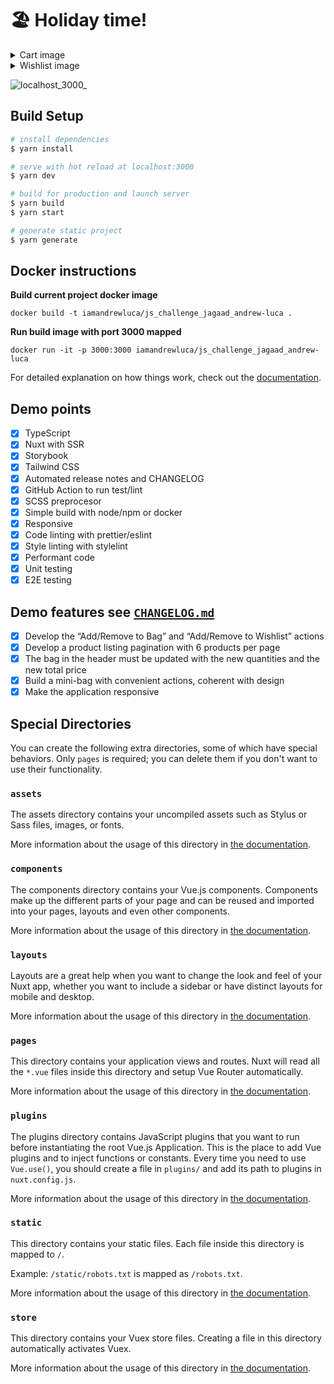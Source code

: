 # 🏖️ Holiday time!

<details>
<summary>Cart image</summary>

![localhost_3000_ (1)](https://user-images.githubusercontent.com/1881266/128444562-74513fa4-3719-4a88-a37e-3e9cff37b1e5.png)

</details>


<details>
<summary>Wishlist image</summary>

![localhost_3000_ (2)](https://user-images.githubusercontent.com/1881266/128444637-e361e471-99d8-453a-825a-fe0b02426e4e.png)

</details>

![localhost_3000_](https://user-images.githubusercontent.com/1881266/128444333-30e8deef-6c58-4816-9362-c81d06353579.png)


## Build Setup

```bash
# install dependencies
$ yarn install

# serve with hot reload at localhost:3000
$ yarn dev

# build for production and launch server
$ yarn build
$ yarn start

# generate static project
$ yarn generate
```

## Docker instructions

**Build current project docker image**

```shell
docker build -t iamandrewluca/js_challenge_jagaad_andrew-luca .
```

**Run build image with port 3000 mapped**

```shell
docker run -it -p 3000:3000 iamandrewluca/js_challenge_jagaad_andrew-luca
```

For detailed explanation on how things work, check out the [documentation](https://nuxtjs.org).

## Demo points

- [x] TypeScript
- [x] Nuxt with SSR
- [x] Storybook
- [x] Tailwind CSS
- [x] Automated release notes and CHANGELOG
- [x] GitHub Action to run test/lint
- [x] SCSS preprocesor
- [x] Simple build with node/npm or docker
- [x] Responsive
- [x] Code linting with prettier/eslint
- [x] Style linting with stylelint
- [x] Performant code
- [x] Unit testing
- [x] E2E testing

## Demo features see [`CHANGELOG.md`](./CHANGELOG.md)

- [x] Develop the “Add/Remove to Bag” and “Add/Remove to Wishlist” actions
- [x] Develop a product listing pagination with 6 products per page
- [x] The bag in the header must be updated with the new quantities and the new total price
- [x] Build a mini-bag with convenient actions, coherent with design
- [x] Make the application responsive

## Special Directories

You can create the following extra directories, some of which have special behaviors. Only `pages` is required; you can delete them if you don't want to use their functionality.

### `assets`

The assets directory contains your uncompiled assets such as Stylus or Sass files, images, or fonts.

More information about the usage of this directory in [the documentation](https://nuxtjs.org/docs/2.x/directory-structure/assets).

### `components`

The components directory contains your Vue.js components. Components make up the different parts of your page and can be reused and imported into your pages, layouts and even other components.

More information about the usage of this directory in [the documentation](https://nuxtjs.org/docs/2.x/directory-structure/components).

### `layouts`

Layouts are a great help when you want to change the look and feel of your Nuxt app, whether you want to include a sidebar or have distinct layouts for mobile and desktop.

More information about the usage of this directory in [the documentation](https://nuxtjs.org/docs/2.x/directory-structure/layouts).


### `pages`

This directory contains your application views and routes. Nuxt will read all the `*.vue` files inside this directory and setup Vue Router automatically.

More information about the usage of this directory in [the documentation](https://nuxtjs.org/docs/2.x/get-started/routing).

### `plugins`

The plugins directory contains JavaScript plugins that you want to run before instantiating the root Vue.js Application. This is the place to add Vue plugins and to inject functions or constants. Every time you need to use `Vue.use()`, you should create a file in `plugins/` and add its path to plugins in `nuxt.config.js`.

More information about the usage of this directory in [the documentation](https://nuxtjs.org/docs/2.x/directory-structure/plugins).

### `static`

This directory contains your static files. Each file inside this directory is mapped to `/`.

Example: `/static/robots.txt` is mapped as `/robots.txt`.

More information about the usage of this directory in [the documentation](https://nuxtjs.org/docs/2.x/directory-structure/static).

### `store`

This directory contains your Vuex store files. Creating a file in this directory automatically activates Vuex.

More information about the usage of this directory in [the documentation](https://nuxtjs.org/docs/2.x/directory-structure/store).
